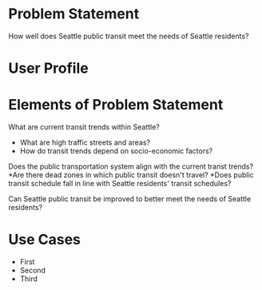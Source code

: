 # Problem Statement
How well does Seattle public transit meet the needs of Seattle residents?


# User Profile


# Elements of Problem Statement

What are current transit trends within Seattle?
* What are high traffic streets and areas?
* How do transit trends depend on socio-economic factors?

Does the public transportation system align with the current transt trends?
*Are there dead zones in which public transit doesn't travel?
*Does public transit schedule fall in line with Seattle residents' transit schedules?

Can Seattle public transit be improved to better meet the needs of Seattle residents?



# Use Cases
* First
* Second 
* Third
